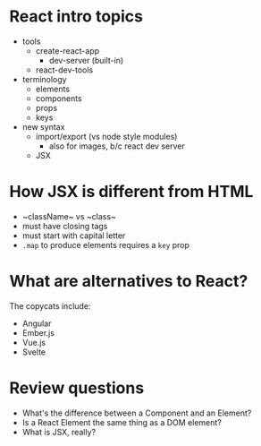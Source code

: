 
# React intro topics

- tools
  - create-react-app
    - dev-server (built-in)
  - react-dev-tools
- terminology
  - elements
  - components
  - props
  - keys
- new syntax
  - import/export (vs node style modules)
    - also for images, b/c react dev server
  - JSX


# How JSX is different from HTML

- ~className~ vs ~class~
- must have closing tags
- must start with capital letter
- `.map` to produce elements requires a `key` prop

# What are alternatives to React?

The copycats include:

- Angular
- Ember.js
- Vue.js
- Svelte

# Review questions

- What's the difference between a Component and an Element?
- Is a React Element the same thing as a DOM element?
- What is JSX, really?
